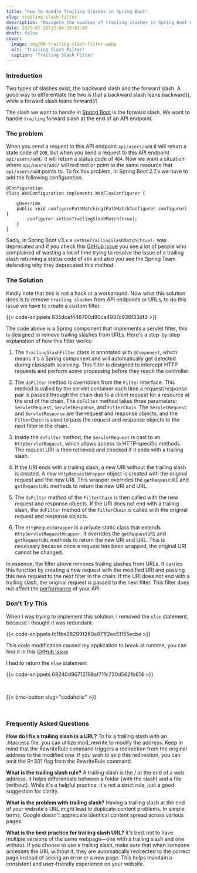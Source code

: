 ```yaml
---
title: "How to Handle Trailing Slashes in Spring Boot"
slug: trailing-slash-filter
description: "Navigate the nuances of trailing slashes in Spring Boot API endpoints with practical tips for effective handling and a seamless user experience."
date: 2023-07-10T15:09:10+01:00
draft: false
cover:
  image: img/00-trailing-slash-filter.webp
  alt: 'Trailing Slash Filter'
  caption: 'Trailing Slash Filter'
---
```


### Introduction
Two types of slashes exist, the backward slash and the forward slash. A good way to differentiate the two is that a backward slash leans backward(\), while a forward slash leans forward(/)

The slash we want to handle in [Spring Boot](/spring-boot-guide) is the forward slash. We want to handle `trailing` forward slash at the end of an API endpoint.
<br/>

### The problem
When you send a request to this API endpoint `api/users/add` it will return a state code of `200`, but when you send a request to this API endpoint `api/users/add/` it will return a status code of `404`.
Now we want a situation where `api/users/add/` will redirect or point to the same resource that `api/users/add` points to.
To fix this problem, In Spring Boot 2.7.x we have to add the following configuration.

```code
@Configuration
class WebConfiguration implements WebFluxConfigurer {

    @Override
    public void configurePathMatching(PathMatchConfigurer configurer) {
        configurer.setUseTrailingSlashMatch(true);
    }
}
```

Sadly, in Spring Boot v3.x.x `setUseTrailingSlashMatch(true);` was deprecated and if you check this [GitHub issue](https://github.com/spring-projects/spring-framework/issues/28552) you see a lot of people who complained of wasting a lot of time trying to resolve the issue of a trailing slash returning a status code of `404` and also you see the Spring Team defending why they deprecated this method.
<br/>

### The Solution
Kindly note that this is not a hack or a workaround.
Now what this solution does is to remove `trailing slashes` from API endpoints or URLs, to do this issue we have to create a custom filter.

{{< code-snippets 635dcef446700d90ca4937c936f33df3 >}}

The code above is a Spring component that implements a servlet filter, this is designed to remove trailing slashes from URLs. Here's a step-by-step explanation of how this filter works:

1. The `TrailingSlashFilter` class is annotated with `@Component`, which means it's a Spring component and will automatically get detected during classpath scanning. This filter is designed to intercept HTTP requests and perform some processing before they reach the controller.

2. The `doFilter` method is overridden from the `Filter` interface. This method is called by the servlet container each time a request/response pair is passed through the chain due to a client request for a resource at the end of the chain. The `doFilter` method takes three parameters: `ServletRequest`, `ServletResponse`, and `FilterChain`. The `ServletRequest` and `ServletResponse` are the request and response objects, and the `FilterChain` is used to pass the request and response objects to the next filter in the chain.

3. Inside the `doFilter` method, the `ServletRequest` is cast to an `HttpServletRequest`, which allows access to HTTP-specific methods. The request URI is then retrieved and checked if it ends with a trailing slash.

4. If the URI ends with a trailing slash, a new URI without the trailing slash is created. A new `HttpRequestWrapper` object is created with the original request and the new URI. This wrapper overrides the `getRequestURI` and `getRequestURL` methods to return the new URI and URL.

5. The `doFilter` method of the `FilterChain` is then called with the new request and response objects. If the URI does not end with a trailing slash, the `doFilter` method of the `FilterChain` is called with the original request and response objects.

6. The `HttpRequestWrapper` is a private static class that extends `HttpServletRequestWrapper`. It overrides the `getRequestURI` and `getRequestURL` methods to return the new URI and URL. This is necessary because once a request has been wrapped, the original URI cannot be changed.

In essence, the filter above removes trailing slashes from URLs. It carries this function by creating a new request with the modified URI and passing this new request to the next filter in the chain. If the URI does not end with a trailing slash, the original request is passed to the next filter. This filter does not affect the [performance](/make-maven-faster) of your API
<br/>

### Don't Try This
When I was trying to implement this solution, I removed the `else` statement, because I thought it was redundant.

{{< code-snippets fc1fbe282991260e971f2ee51155ecbe >}}

This code modification caused my application to break at runtime, you can find it in this [GitHub Issue](https://github.com/codaholichq/meetona/issues/25)

I had to return the `else` statement

{{< code-snippets 69240d96712198af711c730d562fb614 >}}

<br/>

{{< bmc-button slug="codaholic" >}}

<br/>

### Frequently Asked Questions
**How do I fix a trailing slash in a URL?**
To fix a trailing slash with an .htaccess file, you can utilize mod_rewrite to modify the address. Keep in mind that the RewriteRule command triggers a redirection from the original address to the modified one. If you wish to skip this redirection, you can omit the R=301 flag from the RewriteRule command.

**What is the trailing slash rule?**
A trailing slash is the / at the end of a web address. It helps differentiate between a folder (with the slash) and a file (without). While it's a helpful practice, it's not a strict rule, just a good suggestion for clarity.

**What is the problem with trailing slash?**
Having a trailing slash at the end of your website's URL might lead to duplicate content problems. In simple terms, Google doesn't appreciate identical content spread across various pages.

**What is the best practice for trailing slash URL?**
it's best not to have multiple versions of the same webpage—one with a trailing slash and one without. If you choose to use a trailing slash, make sure that when someone accesses the URL without it, they are automatically redirected to the correct page instead of seeing an error or a new page. This helps maintain a consistent and user-friendly experience on your website.